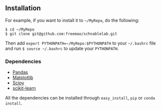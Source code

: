## Installation
For example, if you want to install it to `~/MyRepo`, do the following:
```
$ cd ~/MyRepo
$ git clone git@github.com:freemao/schnablelab.git
```
Then add `export PYTHONPATH=~/MyRepo:$PYTHONPATH` to your `~/.bashrc` file and run `$ source ~/.bashrc` to update your `PYTHONPATH`.

### Dependencies
* [Pandas](https://pandas.pydata.org/)
* [Matplotlib](https://matplotlib.org/)
* [Scipy](http://www.scipy.org)
* [scikit-learn](https://scikit-learn.org/stable/)

All the dependencies can be installed through `easy_install`, `pip` or `conda install`.
